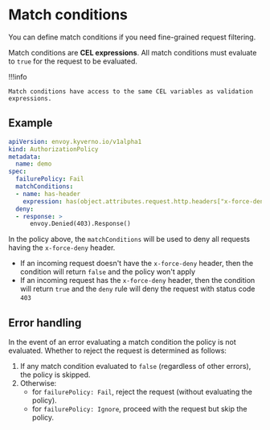 # Match conditions

You can define match conditions if you need fine-grained request filtering.

Match conditions are **CEL expressions**. All match conditions must evaluate to `true` for the request to be evaluated.

!!!info

    Match conditions have access to the same CEL variables as validation expressions.

## Example

```yaml
apiVersion: envoy.kyverno.io/v1alpha1
kind: AuthorizationPolicy
metadata:
  name: demo
spec:
  failurePolicy: Fail
  matchConditions:
  - name: has-header
    expression: has(object.attributes.request.http.headers["x-force-deny"])
  deny:
  - response: >
      envoy.Denied(403).Response()
```

In the policy above, the `matchConditions` will be used to deny all requests having the `x-force-deny` header.

- If an incoming request doesn't have the `x-force-deny` header, then the condition will return `false` and the policy won't apply
- If an incoming request has the `x-force-deny` header, then the condition will return `true` and the `deny` rule will deny the request with status code `403`

## Error handling

In the event of an error evaluating a match condition the policy is not evaluated. Whether to reject the request is determined as follows:

1. If any match condition evaluated to `false` (regardless of other errors), the policy is skipped.
1. Otherwise:
    - for `failurePolicy: Fail`, reject the request (without evaluating the policy).
    - for `failurePolicy: Ignore`, proceed with the request but skip the policy.
